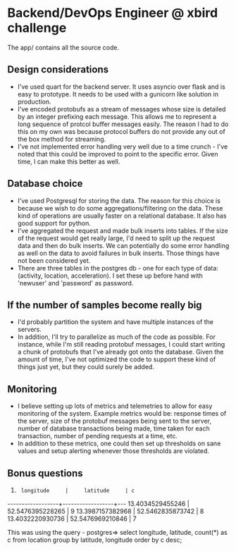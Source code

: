 # Backend/DevOps Engineer @ xbird challenge
The app/ contains all the source code.

## Design considerations
- I've used quart for the backend server. It uses asyncio over flask and is easy to prototype. It needs to be used with a gunicorn like solution in production.
- I've encoded protobufs as a stream of messages whose size is detailed by an integer prefixing each message. This allows me to represent a long sequence of protcol buffer messages easily. The reason I had to do this on my own was because protocol buffers do not provide any out of the box method for streaming.
- I've not implemented error handling very well due to a time crunch - I've noted that this could be improved to point to the specific error. Given time, I can make this better as well.

## Database choice
- I've used Postgresql for storing the data. The reason for this choice is because we wish to do some aggregations/filtering on the data. These kind of operations are usually faster on a relational database. It also has good support for python.
- I've aggregated the request and made bulk inserts into tables. If the size of the request would get really large, I'd need to split up the request data and then do bulk inserts. We can potentially do some error handling as well on the data to avoid failures in bulk inserts. Those things have not been considered yet.
- There are three tables in the postgres db - one for each type of data: (activity, location, acceleration). I set these up before hand with 'newuser' and 'password' as password.

## If the number of samples become really big
- I'd probably partition the system and have multiple instances of the servers.
- In addition, I'll try to parallelize as much of the code as possible. For instance, while I'm still reading protobuf messages, I could start writing a chunk of protobufs that I've already got onto the database. Given the amount of time, I've not optimized the code to support these kind of things just yet, but they could surely be added.

## Monitoring
- I believe setting up lots of metrics and telemetries to allow for easy monitoring of the system. Example metrics would be: response times of the server, size of the protobuf messages being sent to the server, number of database transactions being made, time taken for each transaction, number of pending requests at a time, etc.
- In addition to these metrics, one could then set up thresholds on sane values and setup alerting whenever those thresholds are violated.

## Bonus questions
1.      longitude     |     latitude     | c
------------------+------------------+---
 13.4034529455246 | 52.5476395228265 | 9
 13.3987157382968 | 52.5462835873742 | 8
 13.4032220930736 | 52.5476969210846 | 7

 This was using the query - postgres=> select longitude, latitude, count(*) as c from location group by latitude, longitude order by c desc;